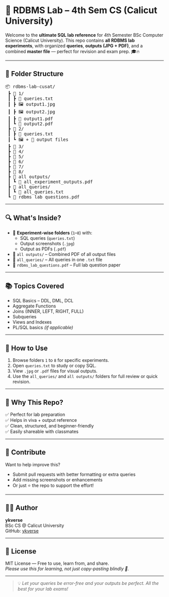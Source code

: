 # 💽 RDBMS Lab – 4th Sem CS (Calicut University)

Welcome to the **ultimate SQL lab reference** for 4th Semester BSc Computer Science (Calicut University). This repo contains **all RDBMS lab experiments**, with organized **queries**, **outputs (JPG + PDF)**, and a combined **master file** — perfect for revision and exam prep. 🎓🔥

---

## 📁 Folder Structure

<pre>
📦 rdbms-lab-cusat/
 ┣ 📂 1/
 ┃ ┣ 📜 queries.txt
 ┃ ┣ 🖼️ output1.jpg
 ┃ ┣ 🖼️ output2.jpg
 ┃ ┣ 📄 output1.pdf
 ┃ ┗ 📄 output2.pdf
 ┣ 📂 2/
 ┃ ┣ 📜 queries.txt
 ┃ ┗ 🖼️ + 📄 output files
 ┣ 📂 3/
 ┣ 📂 4/
 ┣ 📂 5/
 ┣ 📂 6/
 ┣ 📂 7/
 ┣ 📂 8/
 ┣ 📂 all outputs/
 ┃ ┗ 📄 all_experiment_outputs.pdf
 ┣ 📂 all_queries/
 ┃ ┗ 📜 all_queries.txt
 ┗ 📄 rdbms_lab_questions.pdf
</pre>

---

## 🔍 What's Inside?

- 📌 **Experiment-wise folders** (`1`–`8`) with:
  - SQL queries (`queries.txt`)
  - Output screenshots (`.jpg`)
  - Output as PDFs (`.pdf`)
- 📁 `all outputs/` – Combined PDF of all output files
- 📁 `all_queries/` – All queries in one `.txt` file
- 📄 `rdbms_lab_questions.pdf` – Full lab question paper

---

## 📚 Topics Covered

- SQL Basics – DDL, DML, DCL
- Aggregate Functions
- Joins (INNER, LEFT, RIGHT, FULL)
- Subqueries
- Views and Indexes
- PL/SQL basics *(if applicable)*

---

## 🧠 How to Use

1. Browse folders `1` to `8` for specific experiments.
2. Open `queries.txt` to study or copy SQL.
3. View `.jpg` or `.pdf` files for visual outputs.
4. Use the `all_queries/` and `all outputs/` folders for full review or quick revision.

---

## 🚀 Why This Repo?

✅ Perfect for lab preparation  
✅ Helps in viva + output reference  
✅ Clean, structured, and beginner-friendly  
✅ Easily shareable with classmates  

---

## 🤝 Contribute

Want to help improve this?  
- Submit pull requests with better formatting or extra queries  
- Add missing screenshots or enhancements  
- Or just ⭐ the repo to support the effort!

---

## 🧑‍💻 Author

**ykverse**  
BSc CS @ Calicut University  
GitHub: [ykverse](https://github.com/ykverse)

---

## 📜 License

MIT License — Free to use, learn from, and share.  
*Please use this for learning, not just copy-pasting blindly 🙏.*

---

> 💡 *Let your queries be error-free and your outputs be perfect. All the best for your lab exams!*

